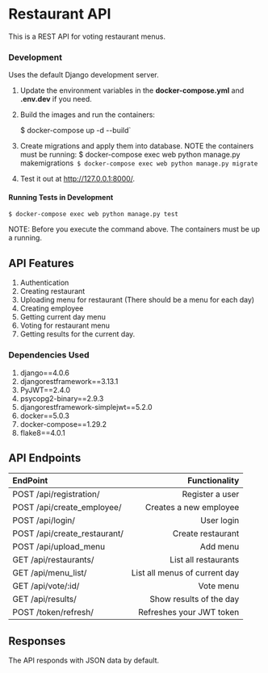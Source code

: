 # Restaurant API
This is a REST API for voting restaurant menus.

### Development

Uses the default Django development server.

1. Update the environment variables in the **docker-compose.yml** and **.env.dev** if you need.
2. Build the images and run the containers:

    $ docker-compose up -d --build`
3. Create migrations and apply them into database. NOTE the containers must be running:
      $ docker-compose exec web python manage.py makemigrations`
      $ docker-compose exec web python manage.py migrate`

4. Test it out at http://127.0.0.1:8000/.

#### Running Tests in Development 

    $ docker-compose exec web python manage.py test
    
NOTE: Before you execute the command above. The containers must be up a running.

## API Features

1. Authentication
2. Creating restaurant
3. Uploading menu for restaurant (There should be a menu for each day)
4. Creating employee
5. Getting current day menu
6. Voting for restaurant menu
7. Getting results for the current day. 


### Dependencies Used

1. django==4.0.6
2. djangorestframework==3.13.1
3. PyJWT==2.4.0
4. psycopg2-binary==2.9.3
5. djangorestframework-simplejwt==5.2.0
6. docker==5.0.3
7. docker-compose==1.29.2
8. flake8==4.0.1



## API Endpoints


| EndPoint                     |                 Functionality |
|:-----------------------------|------------------------------:|
| POST /api/registration/      |               Register a user |
| POST /api/create_employee/   |        Creates a new employee |
| POST /api/login/             |                    User login |
| POST /api/create_restaurant/ |             Create restaurant |
| POST /api/upload_menu        |                      Add menu |
| GET /api/restaurants/        |          List all restaurants |
| GET /api/menu_list/          | List all menus of current day |
| GET /api/vote/:id/           |                     Vote menu |
| GET /api/results/            |       Show results of the day |
| POST /token/refresh/         |      Refreshes your JWT token |

## Responses

The API responds with JSON data by default.
